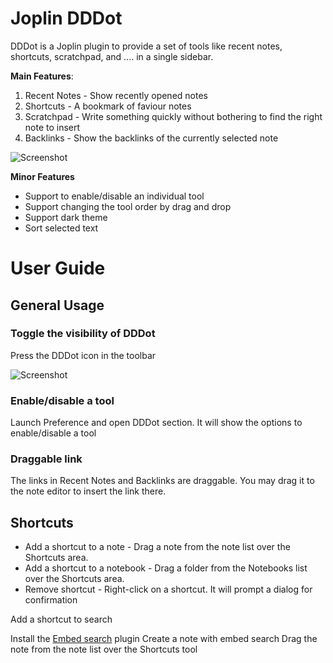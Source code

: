 # Joplin DDDot

DDDot is a Joplin plugin to provide a set of tools like recent notes, shortcuts, scratchpad, and .... in a single sidebar.

**Main Features**:

1. Recent Notes - Show recently opened notes
2. Shortcuts - A bookmark of faviour notes
3. Scratchpad - Write something quickly without bothering to find the right note to insert
4. Backlinks - Show the backlinks of the currently selected note

![Screenshot](https://raw.githubusercontent.com/benlau/joplin-plugin-dddot/master/docs/screenshot1.png)

**Minor Features**

- Support to enable/disable an individual tool
- Support changing the tool order by drag and drop
- Support dark theme
- Sort selected text

# User Guide

## General Usage

### Toggle the visibility of DDDot

Press the DDDot icon in the toolbar

![Screenshot](https://raw.githubusercontent.com/benlau/joplin-plugin-dddot/master/docs/toggle-visibility.png)

### Enable/disable a tool

Launch Preference and open DDDot section. It will show the options to enable/disable a tool 

### Draggable link

The links in Recent Notes and Backlinks are draggable. You may drag it to the note editor to insert the link there.

## Shortcuts

- Add a shortcut to a note - Drag a note from the note list over the Shortcuts area. 
- Add a shortcut to a notebook - Drag a folder from the Notebooks list over the Shortcuts area.
- Remove shortcut - Right-click on a shortcut. It will prompt a dialog for confirmation

Add a shortcut to search

Install the [Embed search](https://discourse.joplinapp.org/t/embed-any-search-with-content/14328) plugin
Create a note with embed search
Drag the note from the note list over the Shortcuts tool


